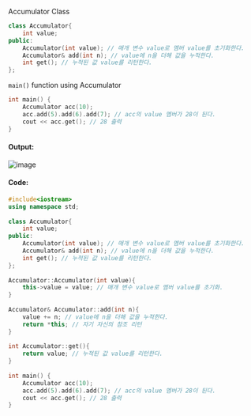Accumulator Class
```cpp
class Accumulator{
    int value;
public:
    Accumulator(int value); // 매개 변수 value로 멤버 value를 초기화한다. 
    Accumulator& add(int n); // value에 n을 더해 값을 누적한다. 
    int get(); // 누적된 값 value를 리턴한다. 
};
```

`main()` function using Accumulator
```cpp
int main() {
    Accumulator acc(10);
    acc.add(5).add(6).add(7); // acc의 value 멤버가 28이 된다. 
    cout << acc.get(); // 28 출력 
} 
```

#### **Output:**
![image](https://img1.daumcdn.net/thumb/R1280x0/?scode=mtistory2&fname=https%3A%2F%2Fk.kakaocdn.net%2Fdn%2FpSrfK%2FbtqCrlajyh0%2FzTSlk9pseYuMoC6Rm3IrAK%2Fimg.png)


#### **Code:**
```cpp
#include<iostream>
using namespace std;
 
class Accumulator{
    int value;
public:
    Accumulator(int value); // 매개 변수 value로 멤버 value를 초기화한다. 
    Accumulator& add(int n); // value에 n을 더해 값을 누적한다. 
    int get(); // 누적된 값 value를 리턴한다. 
};
 
Accumulator::Accumulator(int value){
    this->value = value; // 매개 변수 value로 멤버 value를 초기화.
}
 
Accumulator& Accumulator::add(int n){
    value += n; // value에 n을 더해 값을 누적한다.
    return *this; // 자기 자신의 참조 리턴
}
 
int Accumulator::get(){
    return value; // 누적된 값 value를 리턴한다.
}
 
int main() {
    Accumulator acc(10);
    acc.add(5).add(6).add(7); // acc의 value 멤버가 28이 된다. 
    cout << acc.get(); // 28 출력 
} 
```
